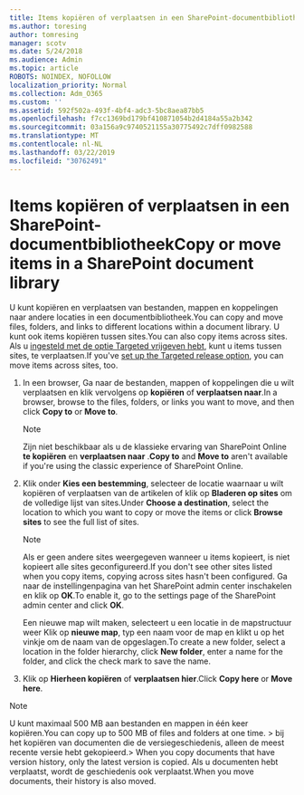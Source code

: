 ```yaml
---
title: Items kopiëren of verplaatsen in een SharePoint-documentbibliotheek
ms.author: toresing
author: tomresing
manager: scotv
ms.date: 5/24/2018
ms.audience: Admin
ms.topic: article
ROBOTS: NOINDEX, NOFOLLOW
localization_priority: Normal
ms.collection: Adm_O365
ms.custom: ''
ms.assetid: 592f502a-493f-4bf4-adc3-5bc8aea87bb5
ms.openlocfilehash: f7cc1369bd179bf410871054b2d4184a55a2b342
ms.sourcegitcommit: 03a156a9c9740521155a30775492c7dff0982588
ms.translationtype: MT
ms.contentlocale: nl-NL
ms.lasthandoff: 03/22/2019
ms.locfileid: "30762491"
---
```

# <a name="copy-or-move-items-in-a-sharepoint-document-library"></a><span data-ttu-id="20e61-102">Items kopiëren of verplaatsen in een SharePoint-documentbibliotheek</span><span class="sxs-lookup"><span data-stu-id="20e61-102">Copy or move items in a SharePoint document library</span></span>

<span data-ttu-id="20e61-103">U kunt kopiëren en verplaatsen van bestanden, mappen en koppelingen naar andere locaties in een documentbibliotheek.</span><span class="sxs-lookup"><span data-stu-id="20e61-103">You can copy and move files, folders, and links to different locations within a document library.</span></span> <span data-ttu-id="20e61-104">U kunt ook items kopiëren tussen sites.</span><span class="sxs-lookup"><span data-stu-id="20e61-104">You can also copy items across sites.</span></span> <span data-ttu-id="20e61-105">Als u [ingesteld met de optie Targeted vrijgeven hebt](https://go.microsoft.com/fwlink/?linkid=622980), kunt u items tussen sites, te verplaatsen.</span><span class="sxs-lookup"><span data-stu-id="20e61-105">If you've [set up the Targeted release option](https://go.microsoft.com/fwlink/?linkid=622980), you can move items across sites, too.</span></span>
  
1. <span data-ttu-id="20e61-106">In een browser, Ga naar de bestanden, mappen of koppelingen die u wilt verplaatsen en klik vervolgens op **kopiëren** of **verplaatsen naar**.</span><span class="sxs-lookup"><span data-stu-id="20e61-106">In a browser, browse to the files, folders, or links you want to move, and then click **Copy to** or **Move to**.</span></span>
    
    > [!NOTE]
    > <span data-ttu-id="20e61-107">Zijn niet beschikbaar als u de klassieke ervaring van SharePoint Online **te kopiëren** en **verplaatsen naar** .</span><span class="sxs-lookup"><span data-stu-id="20e61-107">**Copy to** and **Move to** aren't available if you're using the classic experience of SharePoint Online.</span></span> 
  
2. <span data-ttu-id="20e61-108">Klik onder **Kies een bestemming**, selecteer de locatie waarnaar u wilt kopiëren of verplaatsen van de artikelen of klik op **Bladeren op sites** om de volledige lijst van sites.</span><span class="sxs-lookup"><span data-stu-id="20e61-108">Under **Choose a destination**, select the location to which you want to copy or move the items or click **Browse sites** to see the full list of sites.</span></span> 
    
    > [!NOTE]
    > <span data-ttu-id="20e61-109">Als er geen andere sites weergegeven wanneer u items kopieert, is niet kopieert alle sites geconfigureerd.</span><span class="sxs-lookup"><span data-stu-id="20e61-109">If you don't see other sites listed when you copy items, copying across sites hasn't been configured.</span></span> <span data-ttu-id="20e61-110">Ga naar de instellingenpagina van het SharePoint admin center inschakelen en klik op **OK**.</span><span class="sxs-lookup"><span data-stu-id="20e61-110">To enable it, go to the settings page of the SharePoint admin center and click **OK**.</span></span> 
  
    <span data-ttu-id="20e61-111">Een nieuwe map wilt maken, selecteert u een locatie in de mapstructuur weer Klik op **nieuwe map**, typ een naam voor de map en klikt u op het vinkje om de naam van de opgeslagen.</span><span class="sxs-lookup"><span data-stu-id="20e61-111">To create a new folder, select a location in the folder hierarchy, click **New folder**, enter a name for the folder, and click the check mark to save the name.</span></span>
    
3. <span data-ttu-id="20e61-112">Klik op **Hierheen kopiëren** of **verplaatsen hier**.</span><span class="sxs-lookup"><span data-stu-id="20e61-112">Click **Copy here** or **Move here**.</span></span>
    
> [!NOTE]
>  <span data-ttu-id="20e61-113">U kunt maximaal 500 MB aan bestanden en mappen in één keer kopiëren.</span><span class="sxs-lookup"><span data-stu-id="20e61-113">You can copy up to 500 MB of files and folders at one time.</span></span> <span data-ttu-id="20e61-114">> bij het kopiëren van documenten die de versiegeschiedenis, alleen de meest recente versie hebt gekopieerd.</span><span class="sxs-lookup"><span data-stu-id="20e61-114">>  When you copy documents that have version history, only the latest version is copied.</span></span> <span data-ttu-id="20e61-115">Als u documenten hebt verplaatst, wordt de geschiedenis ook verplaatst.</span><span class="sxs-lookup"><span data-stu-id="20e61-115">When you move documents, their history is also moved.</span></span> 
  

